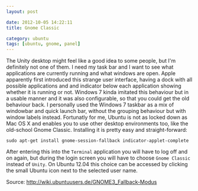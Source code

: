 ```yaml
---
layout: post

date: 2012-10-05 14:22:11
title: Gnome Classic

category: ubuntu
tags: [ubuntu, gnome, panel]
---
```

The Unity desktop might feel like a good idea to some people, but I'm definitely not one of them. I need my task bar and I want to see what applications are currently running and what windows are open. Apple apparently first introduced this strange user interface, having a dock with all possible applications and and indicator below each application showing whether it is running or not. Windows 7 kinda imitated this behaviour but in a usable manner and it was also configurable, so that you could get the old behaviour back. I personally used the Windows 7 taskbar as a mix of windowbar and quick launch bar, without the grouping behaviour but with window labels instead. Fortunatly for me, Ubuntu is not as locked down as Mac OS X and enables you to use other desktop environments too, like the old-school Gnome Classic. Installing it is pretty easy and straight-forward:

    sudo apt-get install gnome-session-fallback indicator-applet-complete

After entering this into the `Terminal` application you will have to log off and on again, but during the login screen you will have to choose `Gnome Classic` instead of `Unity`. On Ubuntu 12.04 this choice can be accessed by clicking the small Ubuntu icon next to the selected user name.

Source: <http://wiki.ubuntuusers.de/GNOME3_Fallback-Modus>
